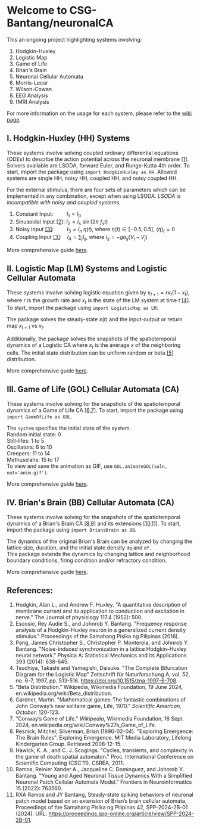 # Welcome to CSG-Bantang/neuronalCA

This an ongoing project highlighting systems involving:
1) Hodgkin-Huxley
2) Logistic Map
3) Game of Life
4) Brian's Brain
5) Neuronal Cellular Automata
6) Morris-Lecar
7) Wilson-Cowan
8) EEG Analysis
9) fMRI Analysis

For more information on the usage for each system, please refer to the [wiki page](https://github.com/CSG-Bantang/neuronalCA/wiki).

## I. Hodgkin-Huxley (HH) Systems
These systems involve solving coupled ordinary differential equations (ODEs) to describe the action potential across the neuronal membrane [[1]](#1). Solvers available are LSODA, forward Euler, and Runge-Kutta 4th order. To start, import the package using  `import HodgkinHuxley as HH`. Allowed systems are single HH, noisy HH, coupled HH, and noisy coupled HH.

For the external stimulus, there are four sets of parameters which can be implemented in any combination, except when using LSODA. *LSODA is incompatible with noisy and coupled systems.*
1) Constant Input: &emsp;&emsp; $I_{1} = I_0$
2) Sinusoidal Input [[2]](#2): $I_{2} = I_s~\sin(2\pi~f_s t)$
3) Noisy Input [[3]](#3): &emsp;&emsp; $I_{3} = I_n~\eta(t)$, where $\eta(t)\in[-0.5,0.5]$, $\langle \eta \rangle_t = 0$
4) Coupling Input [[3]](#3): &ensp; $I_{4} = \sum_{j} I_{ij}$, where $I_{ij} = -g a_{ij} (V_i-V_j)$

More comprehensive guide [here](https://github.com/CSG-Bantang/neuronalCA/wiki/Hodgkin‐Huxley-(HH)-Systems).

## II. Logistic Map (LM) Systems and Logistic Cellular Automata
These systems involve solving logistic equation given by $x_{t+1} = r x_{t} (1-x_{t})$, where
$r$ is the growth rate and $x_{t}$ is the state of the LM system at time $t$  [[4]](#4). To start, import the package using `import LogisticMap as LM`. 

The package solves the steady-state $x(t)$ and the input-output or return map $x_{t+1}$ vs $x_{t}$.

Additionally, the package solves the snapshots of the spatiotemporal dynamics of a Logistic CA where $x_{t}$ is the average $x$ of the neighboring cells. The initial state distribution can be uniform random or beta [[5]](#5) distribution.

More comprehensive guide [here](https://github.com/CSG-Bantang/neuronalCA/wiki/Logistic-Map-(LM)-Systems).

## III. Game of Life (GOL) Cellular Automata (CA)
These systems involve solving for the snapshots of the spatiotemporal dynamics of a Game of Life CA  [[6,7]](#6). To start, import the package using `import GameOfLife as GOL`. 

The `system` specifies the initial state of the system. <br>
Random initial state: 0 <br>
Still-lifes: 1 to 5 <br>
Oscillators: 6 to 10 <br>
Creepers: 11 to 14 <br>
Methuselahs: 15 to 17 <br>
To view and save the animation as GIF, use `GOL.animateGOL(soln, out='anim.gif')`.

More comprehensive guide [here](https://github.com/CSG-Bantang/neuronalCA/wiki/Game-of-Life-(GOL)-Cellular-Automata-(CA)).

## IV. Brian's Brain (BB) Cellular Automata (CA)
These systems involve solving for the snapshots of the spatiotemporal dynamics of a Brian's Brain CA [[8,9]](#8) and its extensions [[10,11]](#10). To start, import the package using `import BriansBrain as BB`. 

The dynamics of the original Brian's Brain can be analyzed by changing the lattice size, duration, and the initial state density `dq` and `df`. <br>
This package extends the dynamics by changing lattice and neighborhood boundary conditions, firing condition and/or refractory condition.

More comprehensive guide [here](https://github.com/CSG-Bantang/neuronalCA/wiki/Brian's-Brain-(BB)-Cellular-Automata-(CA)).

## References:

1. <a name="1"></a>Hodgkin, Alan L., and Andrew F. Huxley. "A quantitative description of membrane current and its application to conduction and excitation in nerve." The Journal of physiology 117.4 (1952): 500.
2. <a name="2"></a>Escosio, Rey Audie S., and Johnrob Y. Bantang. "Frequency response analysis of a Hodgkin-Huxley neuron in a generalized current density stimulus." Proceedings of the Samahang Pisika ng Pilipinas (2016).
3. <a name="3"></a>Pang, James Christopher S., Christopher P. Monterola, and Johnrob Y. Bantang. "Noise-induced synchronization in a lattice Hodgkin–Huxley neural network." Physica A: Statistical Mechanics and its Applications 393 (2014): 638-645.
4. <a name="4"></a>Tsuchiya, Takashi and Yamagishi, Daisuke. "The Complete Bifurcation Diagram for the Logistic Map" Zeitschrift für Naturforschung A, vol. 52, no. 6-7, 1997, pp. 513-516. https://doi.org/10.1515/zna-1997-6-708.
5. <a name="5"></a>“Beta Distribution.” Wikipedia, Wikimedia Foundation, 19 June 2024, en.wikipedia.org/wiki/Beta_distribution. 
6. <a name="6"></a>Gardner, Martin. "Mathematical games-The fantastic combinations of John Conway’s new solitaire game, Life, 1970." _Scientific American, October_: 120-123.
7. <a name="7"></a>“Conway’s Game of Life.” _Wikipedia_, Wikimedia Foundation, 16 Sept. 2024, en.wikipedia.org/wiki/Conway%27s_Game_of_Life.
8. <a name="8"></a>Resnick, Mitchel; Silverman, Brian (1996-02-04). "Exploring Emergence: The Brain Rules". Exploring Emergence. MIT Media Laboratory, Lifelong Kindergarten Group. Retrieved 2008-12-15.
9. <a name="9"></a>Hawick, K. A., and C. J. Scogings. "Cycles, transients, and complexity in the game of death spatial automaton." Proc. International Conference on Scientific Computing (CSC’11). CSREA, 2011.
10. <a name="10"></a>Ramos, Reinier Xander A., Jacqueline C. Dominguez, and Johnrob Y. Bantang. "Young and Aged Neuronal Tissue Dynamics With a Simplified Neuronal Patch Cellular Automata Model." Frontiers in Neuroinformatics 15 (2022): 763560.
11. <a name="11"></a>RXA Ramos and JY Bantang, Steady-state spiking behaviors of neuronal patch model based on an extension of Brian’s brain cellular automata, Proceedings of the Samahang Pisika ng Pilipinas 42, SPP-2024-2B-01 (2024). URL: https://proceedings.spp-online.org/article/view/SPP-2024-2B-01.